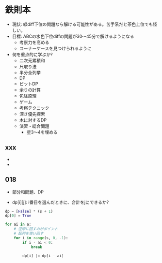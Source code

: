 # 鉄則本

- 現状: 緑diff下位の問題なら解ける可能性がある。苦手系だと茶色上位でも怪しい。
- 目標: ABCの水色下位diffの問題が30〜45分で解けるようになる
  - 考察力を高める
  - コーナーケースを見つけられるように
- 何を重点的に学ぶか?
  - 二次元累積和
  - 尺取り法
  - 半分全列挙
  - DP
  - ビットDP
  - 余りの計算
  - 包除原理
  - ゲーム
  - 考察テクニック
  - 深さ優先探索
  - 木に対するDP
  - 演習・総合問題
    - 星3〜4を埋める

## xxx

-
- 

## 018

- 部分和問題、DP

- dp[i][j]: i番目を選んだときに、合計をjにできるか?

```py
dp = [False] * (s + 1)
dp[0] = True

for ai in a:
    # 逆順に回すのがポイント
    # 配列を使い回す
    for i in range(s, 0, -1):
        if i - ai < 0:
            break

        dp[i] |= dp[i - ai]
```
